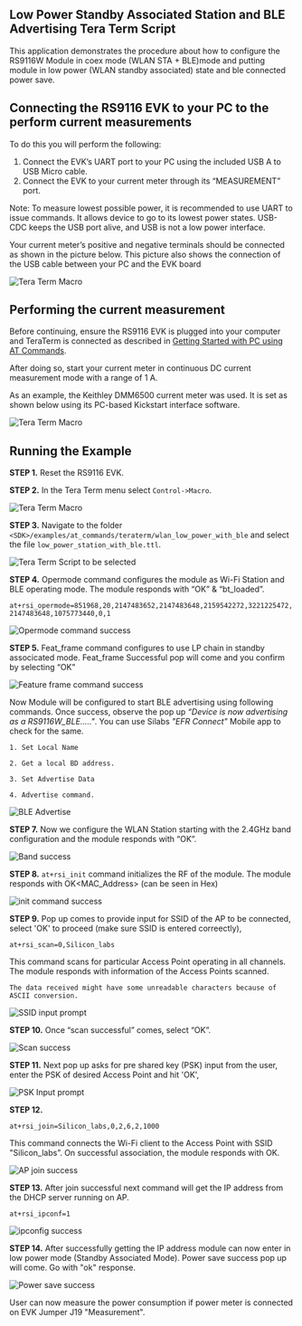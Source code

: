 ## Low Power Standby Associated Station and BLE Advertising Tera Term Script

This application demonstrates the procedure about how to configure the RS9116W Module in coex mode (WLAN STA + BLE)mode and putting module in low power (WLAN standby associated) state and ble connected power save.  

## Connecting the RS9116 EVK to your PC to the perform current measurements 

To do this you will perform the following:

1. Connect the EVK’s UART port to your PC using the included USB A to USB Micro cable.
2. Connect the EVK to your current meter through its “MEASUREMENT” port.

Note: To measure lowest possible power, it is recommended to use UART to issue commands. It allows device to go to its lowest power states. USB-CDC keeps the USB port alive, and USB is not a low power interface.

Your current meter’s positive and negative terminals should be connected as shown in the picture below. This picture also shows the connection of the USB cable between your PC and the EVK board

![Tera Term Macro](./resources/connection-setup-1.png)


## Performing the current measurement

Before continuing, ensure the RS9116 EVK is plugged into your computer and TeraTerm is connected as described in [Getting Started with PC using AT Commands](http://docs.silabs.com/rs9116-wiseconnect/2.4/wifibt-wc-getting-started-with-pc/). 

After doing so, start your current meter in continuous DC current measurement mode with a range of 1 A.

As an example, the Keithley DMM6500 current meter was used. It is set as shown below using its PC-based Kickstart interface software.

![Tera Term Macro](./resources/keithley-kickstart-software-2.png)

## Running the Example

**STEP 1.** Reset the RS9116 EVK.

**STEP 2.** In the Tera Term menu select `Control->Macro`.

![Tera Term Macro](./resources/tera-term-macro.png)
	
**STEP 3.** Navigate to the folder `<SDK>/examples/at_commands/teraterm/wlan_low_power_with_ble` and select the file `low_power_station_with_ble.ttl`.

![Tera Term Script to be selected](./resources/tera-term-scripts-low-power-ble.png)


**STEP 4.** Opermode command  configures the module as Wi-Fi Station and BLE operating mode. The module responds with “OK” & “bt_loaded”.

`at+rsi_opermode=851968,20,2147483652,2147483648,2159542272,3221225472,2147483648,1075773440,0,1`
 

![Opermode command success](./resources/opermode-successful.png)


**STEP 5.** Feat_frame command configures to use LP chain in standby associcated mode. Feat_frame Successful pop will come and you confirm by selecting “OK”

![Feature frame command success](./resources/featframe-successful.png)
 	

Now Module will be configured to start BLE advertising using following commands. Once success, observe the pop up *“Device is now advertising as a RS9116W_BLE....."*. You can  use Silabs *"EFR Connect"* Mobile app to check for the same.


`1. Set Local Name`

`2. Get a local BD address.`

`3. Set Advertise Data`

`4. Advertise command.`

![BLE Advertise](./resources/ble-adv-name.png)


**STEP 7.**  Now we configure the WLAN Station starting with the 2.4GHz band configuration and the module responds with “OK”.

![Band success](./resources/band-success.png)


**STEP 8.** `at+rsi_init` command initializes the RF of the module. The module responds with OK<MAC_Address> (can be seen in Hex)

![init command success](./resources/init-success.png)


**STEP 9.**  Pop up comes to provide input for SSID of the AP to be connected, select 'OK' to proceed (make sure SSID is entered correectly), 

`at+rsi_scan=0,Silicon_labs`
 

This command scans for particular Access Point operating in all channels.
The module responds with information of the Access Points scanned.

 `The data received might have some unreadable characters because of ASCII conversion.`

![SSID input prompt](./resources/enter-ssid.png)


**STEP 10.** Once “scan successful” comes, select “OK”.

![Scan success](./resources/scan-successful-low-power-wlan-ble.png)


**STEP 11.** Next pop up asks for pre shared key (PSK) input from the user, enter the PSK of desired Access Point and hit 'OK', 

![PSK Input prompt](./resources/enter-psk.png)


**STEP 12.** 
 
 
`at+rsi_join=Silicon_labs,0,2,6,2,1000`
 

 This command connects the Wi-Fi client to the Access Point with SSID "Silicon_labs”. On successful association, the module responds with OK.

![AP join success](./resources/joined-ap-successfully.png)



**STEP 13.**  After join successful next command will get the IP address from the DHCP server running on AP. 
 
`at+rsi_ipconf=1` 


![ipconfig success](./resources/sta-coex-ipconfig.png)



**STEP 14.** After successfully getting the IP address module can now enter in low power mode (Standby Associated Mode).
Power save success pop up will come. Go with "ok" response.

![Power save success](./resources/sta-coex-power.png)

User can now measure the power consumption if power meter is connected on EVK Jumper J19 "Measurement".
  


